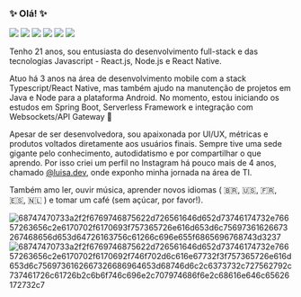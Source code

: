 ### ✨ Olá! ✨
[<img src="https://img.shields.io/badge/instagram-%23E4405F.svg?&style=for-the-badge&logo=instagram&logoColor=white" />](https://instagram.com/luisa.dev)
[<img src="https://img.shields.io/badge/linkedin-%230077B5.svg?&style=for-the-badge&logo=linkedin&logoColor=white" />](https://www.linkedin.com/in/luisabfs/)
[<img src="https://img.shields.io/badge/twitch-%239146FF.svg?&style=for-the-badge&logo=twitch&logoColor=white" />](https://www.twitch.tv/luiiy_)
[<img src="https://img.shields.io/badge/twitter-%231DA1F2.svg?&style=for-the-badge&logo=twitter&logoColor=white" />](https://twitter/lully_)
[<img src="https://img.shields.io/badge/spotify-%231ED760.svg?&style=for-the-badge&logo=spotify&logoColor=white" />](https://open.spotify.com/user/12142458787)
[<img src="https://img.shields.io/badge/website-%236594a5.svg?&style=for-the-badge&logo=librarything&logoColor=white">](https://luisa.dev)

Tenho 21 anos, sou entusiasta do desenvolvimento full-stack e das tecnologias Javascript - React.js, Node.js e React Native. 

Atuo há 3 anos na área de desenvolvimento mobile com a stack Typescript/React Native, mas também ajudo na manutenção de projetos em Java e Node para a plataforma Android. No momento, estou iniciando os estudos em Spring Boot, Serverless Framework e integração com Websockets/API Gateway :green_heart:

Apesar de ser desenvolvedora, sou apaixonada por UI/UX, métricas e produtos voltados diretamente aos usuários finais. Sempre tive uma sede gigante pelo conhecimento, autodidatismo e por compartilhar o que aprendo. Por isso criei um perfil no Instagram há pouco mais de 4 anos, chamado [@luisa.dev](https://instagram.com/luisa.dev), onde exponho minha jornada na área de TI.

Também amo ler, ouvir música, aprender novos idiomas ( 🇧🇷, :us:, 🇫🇷, :es:, 🇳🇱 ) e tomar um café (sem açúcar, por favor!).

<!-- <p>
  <img src="https://github-readme-stats.vercel.app/api?username=luisabfs&theme=dracula&line_height=27">
  <img src="https://github-readme-stats.vercel.app/api/top-langs/?username=luisabfs&hide=html,css,ruby,starlark,kotlin,python,handlebars,shell,objective-c&theme=dracula">
</p> -->

![68747470733a2f2f6769746875622d726561646d652d73746174732e76657263656c2e6170702f6170693f757365726e616d653d6c75697361626673267468656d653d64726163756c61266c696e655f6865696768743d3237](https://user-images.githubusercontent.com/21061462/213342598-18cccd8a-6215-49c1-80da-798e6383ddb8.svg)
![68747470733a2f2f6769746875622d726561646d652d73746174732e76657263656c2e6170702f6170692f746f702d6c616e67732f3f757365726e616d653d6c7569736162667326686964653d68746d6c2c6373732c727562792c737461726c61726b2c6b6f746c696e2c707974686f6e2c68616e646c65626172732c7](https://user-images.githubusercontent.com/21061462/213342605-50e69155-9c62-4c8b-83e6-83548d0f5560.svg)
